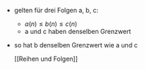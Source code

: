 + gelten für drei Folgen a, b, c: 
	+ $a(n) \leq b(n) \leq c(n)$ 
	+ a und c haben denselben Grenzwert
+ so hat b denselben Grenzwert wie a und c

  [[Reihen und Folgen]]